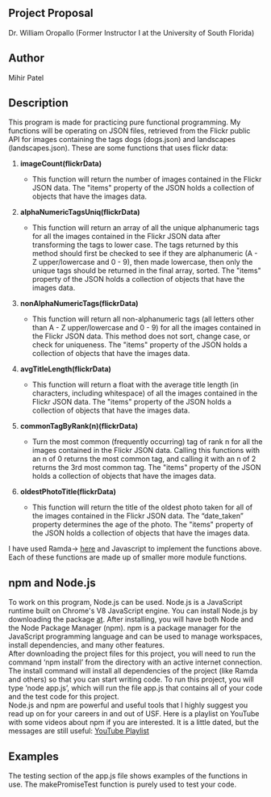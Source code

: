 Project Proposal
-----------------
Dr. William Oropallo (Former Instructor I at the University of South Florida)

Author
-------
Mihir Patel   

Description
-------------   
This program is made for practicing pure functional programming. My functions will be operating on  JSON files, retrieved from the Flickr public API for images containing the tags dogs (dogs.json) and landscapes (landscapes.json). These are some functions that uses flickr data:

1) **imageCount(flickrData)**   
   - This function will return the number of images contained in the Flickr JSON data. The "items" property of the JSON holds a collection of objects that have the images data.   

2) **alphaNumericTagsUniq(flickrData)**    
    - This function will return an array of all the unique alphanumeric tags for all the images contained in the Flickr JSON data after transforming the tags to lower case. The tags returned by this method should first be checked to see if they are alphanumeric (A - Z upper/lowercase and 0 - 9), then made lowercase, then only the unique tags should be returned in the final array, sorted. The "items" property of the JSON holds a collection of objects that have the images data.     

3) **nonAlphaNumericTags(flickrData)**    
     - This function will return all non-alphanumeric tags (all letters other than A - Z upper/lowercase and 0 - 9) for all the images contained in the Flickr JSON data. This method does not sort, change case, or check for uniqueness. The "items" property of the JSON holds a collection of objects that have the images data. 

4) **avgTitleLength(flickrData)**    
     - This function will return a float with the average title length (in characters, including whitespace) of all the images contained in the Flickr JSON data. The "items" property of the JSON holds a collection of objects that have the images data.   

5) **commonTagByRank(n)(flickrData)**    
     - Turn the most common (frequently occurring) tag of rank n for all the images contained in the Flickr JSON data. Calling this functions with an n of 0 returns the most common tag, and calling it with an n of 2 returns the 3rd most common tag. The "items" property of the JSON holds a collection of objects that have the images data. 

6) **oldestPhotoTitle(flickrData)**    
   - This function will return the title of the oldest photo taken for all of the images contained in the Flickr JSON data. The “date_taken” property determines the age of the photo. The "items" property of the JSON holds a collection of objects that have the images data.    

I have used Ramda-> [here](https://ramdajs.com) and Javascript to implement the functions above. Each of these functions are  made up of smaller more module functions. 

npm and Node.js
---------------
To work on this program, Node.js can be used. Node.js is a JavaScript runtime built on Chrome's V8 JavaScript engine. You can install Node.js by downloading the package [at](https://nodejs.org/). After installing, you will have both Node and the Node Package Manager (npm). npm is a package manager for the JavaScript programming language and can be used to manage workspaces, install dependencies, and many other features.    
After downloading the project files for this project, you will need to run the command ‘npm install’ from the directory with an active internet connection. The install command will install all dependencies of the project (like Ramda and others) so that you can start writing code. To run this project, you will type ‘node app.js’, which will run the file app.js that contains all of your code and the test code for this project.     
Node.js and npm are powerful and useful tools that I highly suggest you read up on for your careers in and out of USF. Here is a playlist on YouTube with some videos about npm if you are interested. It is a little dated, but the messages are still useful: [YouTube Playlist](https://www.youtube.com/watch?v=6fj0cpmMiVg&list=PLC3y8-rFHvwhgWwm5J3KqzX47n7dwWNrq)
    
Examples   
--------   
The testing section of the app.js file shows examples of the functions in use. The makePromiseTest function is purely used to test your code. 
